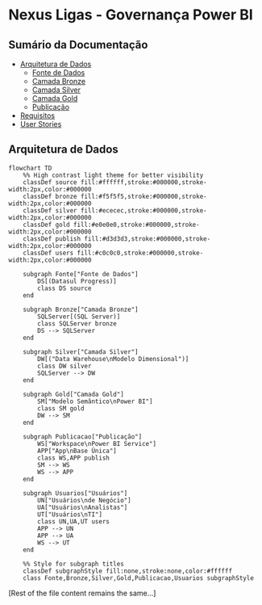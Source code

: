 # Nexus Ligas - Governança Power BI

## Sumário da Documentação

- [Arquitetura de Dados](architecture/README.md)
  - [Fonte de Dados](source.md)
  - [Camada Bronze](bronze.md)
  - [Camada Silver](silver.md)
  - [Camada Gold](gold.md)
  - [Publicação](publish.md)
- [Requisitos](requirements/README.md)
- [User Stories](user%20stories/README.md)

## Arquitetura de Dados

```mermaid
flowchart TD
    %% High contrast light theme for better visibility
    classDef source fill:#ffffff,stroke:#000000,stroke-width:2px,color:#000000
    classDef bronze fill:#f5f5f5,stroke:#000000,stroke-width:2px,color:#000000
    classDef silver fill:#ececec,stroke:#000000,stroke-width:2px,color:#000000
    classDef gold fill:#e0e0e0,stroke:#000000,stroke-width:2px,color:#000000
    classDef publish fill:#d3d3d3,stroke:#000000,stroke-width:2px,color:#000000
    classDef users fill:#c0c0c0,stroke:#000000,stroke-width:2px,color:#000000

    subgraph Fonte["Fonte de Dados"]
        DS[(Datasul Progress)]
        class DS source
    end

    subgraph Bronze["Camada Bronze"]
        SQLServer[(SQL Server)]
        class SQLServer bronze
        DS --> SQLServer
    end

    subgraph Silver["Camada Silver"]
        DW[("Data Warehouse\nModelo Dimensional")]
        class DW silver
        SQLServer --> DW
    end

    subgraph Gold["Camada Gold"]
        SM["Modelo Semântico\nPower BI"]
        class SM gold
        DW --> SM
    end

    subgraph Publicacao["Publicação"]
        WS["Workspace\nPower BI Service"]
        APP["App\nBase Única"]
        class WS,APP publish
        SM --> WS
        WS --> APP
    end

    subgraph Usuarios["Usuários"]
        UN["Usuários\nde Negócio"]
        UA["Usuários\nAnalistas"]
        UT["Usuários\nTI"]
        class UN,UA,UT users
        APP --> UN
        APP --> UA
        WS --> UT
    end

    %% Style for subgraph titles
    classDef subgraphStyle fill:none,stroke:none,color:#ffffff
    class Fonte,Bronze,Silver,Gold,Publicacao,Usuarios subgraphStyle
```

[Rest of the file content remains the same...]